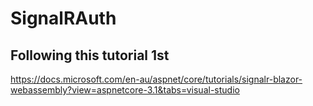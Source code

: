 # SignalRAuth

## Following this tutorial 1st
https://docs.microsoft.com/en-au/aspnet/core/tutorials/signalr-blazor-webassembly?view=aspnetcore-3.1&tabs=visual-studio